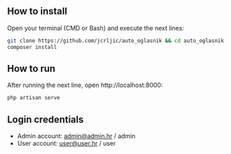 ## How to install

Open your terminal (CMD or Bash) and execute the next lines:
```bash
git clone https://github.com/jcrljic/auto_oglasnik && cd auto_oglasnik
composer install
```

## How to run

After running the next line, open http://localhost:8000:
```bash
php artisan serve
```

## Login credentials

* Admin account: admin@admin.hr / admin
* User account: user@user.hr / user

